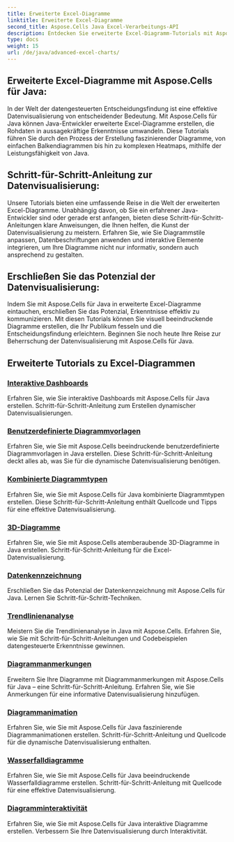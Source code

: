 ```yaml
---
title: Erweiterte Excel-Diagramme
linktitle: Erweiterte Excel-Diagramme
second_title: Aspose.Cells Java Excel-Verarbeitungs-API
description: Entdecken Sie erweiterte Excel-Diagramm-Tutorials mit Aspose.Cells für Java. Erweitern Sie Ihre Datenvisualisierungsfähigkeiten Schritt für Schritt. Master-Charting heute!
type: docs
weight: 15
url: /de/java/advanced-excel-charts/
---
```


## Erweiterte Excel-Diagramme mit Aspose.Cells für Java:

In der Welt der datengesteuerten Entscheidungsfindung ist eine effektive Datenvisualisierung von entscheidender Bedeutung. Mit Aspose.Cells für Java können Java-Entwickler erweiterte Excel-Diagramme erstellen, die Rohdaten in aussagekräftige Erkenntnisse umwandeln. Diese Tutorials führen Sie durch den Prozess der Erstellung faszinierender Diagramme, von einfachen Balkendiagrammen bis hin zu komplexen Heatmaps, mithilfe der Leistungsfähigkeit von Java.

## Schritt-für-Schritt-Anleitung zur Datenvisualisierung:

Unsere Tutorials bieten eine umfassende Reise in die Welt der erweiterten Excel-Diagramme. Unabhängig davon, ob Sie ein erfahrener Java-Entwickler sind oder gerade erst anfangen, bieten diese Schritt-für-Schritt-Anleitungen klare Anweisungen, die Ihnen helfen, die Kunst der Datenvisualisierung zu meistern. Erfahren Sie, wie Sie Diagrammstile anpassen, Datenbeschriftungen anwenden und interaktive Elemente integrieren, um Ihre Diagramme nicht nur informativ, sondern auch ansprechend zu gestalten.

## Erschließen Sie das Potenzial der Datenvisualisierung:

Indem Sie mit Aspose.Cells für Java in erweiterte Excel-Diagramme eintauchen, erschließen Sie das Potenzial, Erkenntnisse effektiv zu kommunizieren. Mit diesen Tutorials können Sie visuell beeindruckende Diagramme erstellen, die Ihr Publikum fesseln und die Entscheidungsfindung erleichtern. Beginnen Sie noch heute Ihre Reise zur Beherrschung der Datenvisualisierung mit Aspose.Cells für Java.

## Erweiterte Tutorials zu Excel-Diagrammen
### [Interaktive Dashboards](./interactive-dashboards/)
Erfahren Sie, wie Sie interaktive Dashboards mit Aspose.Cells für Java erstellen. Schritt-für-Schritt-Anleitung zum Erstellen dynamischer Datenvisualisierungen.
### [Benutzerdefinierte Diagrammvorlagen](./custom-chart-templates/)
Erfahren Sie, wie Sie mit Aspose.Cells beeindruckende benutzerdefinierte Diagrammvorlagen in Java erstellen. Diese Schritt-für-Schritt-Anleitung deckt alles ab, was Sie für die dynamische Datenvisualisierung benötigen.
### [Kombinierte Diagrammtypen](./combined-chart-types/)
Erfahren Sie, wie Sie mit Aspose.Cells für Java kombinierte Diagrammtypen erstellen. Diese Schritt-für-Schritt-Anleitung enthält Quellcode und Tipps für eine effektive Datenvisualisierung.
### [3D-Diagramme](./3d-charts/)
Erfahren Sie, wie Sie mit Aspose.Cells atemberaubende 3D-Diagramme in Java erstellen. Schritt-für-Schritt-Anleitung für die Excel-Datenvisualisierung.
### [Datenkennzeichnung](./data-labeling/)
Erschließen Sie das Potenzial der Datenkennzeichnung mit Aspose.Cells für Java. Lernen Sie Schritt-für-Schritt-Techniken.
### [Trendlinienanalyse](./trendline-analysis/)
Meistern Sie die Trendlinienanalyse in Java mit Aspose.Cells. Erfahren Sie, wie Sie mit Schritt-für-Schritt-Anleitungen und Codebeispielen datengesteuerte Erkenntnisse gewinnen.
### [Diagrammanmerkungen](./chart-annotations/)
Erweitern Sie Ihre Diagramme mit Diagrammanmerkungen mit Aspose.Cells für Java – eine Schritt-für-Schritt-Anleitung. Erfahren Sie, wie Sie Anmerkungen für eine informative Datenvisualisierung hinzufügen.
### [Diagrammanimation](./chart-animation/)
Erfahren Sie, wie Sie mit Aspose.Cells für Java faszinierende Diagrammanimationen erstellen. Schritt-für-Schritt-Anleitung und Quellcode für die dynamische Datenvisualisierung enthalten.
### [Wasserfalldiagramme](./waterfall-charts/)
Erfahren Sie, wie Sie mit Aspose.Cells für Java beeindruckende Wasserfalldiagramme erstellen. Schritt-für-Schritt-Anleitung mit Quellcode für eine effektive Datenvisualisierung.
### [Diagramminteraktivität](./chart-interactivity/)
Erfahren Sie, wie Sie mit Aspose.Cells für Java interaktive Diagramme erstellen. Verbessern Sie Ihre Datenvisualisierung durch Interaktivität.